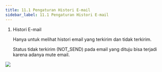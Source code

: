```yaml
---
title: 11.1 Pengaturan Histori E-mail
sidebar_label: 11.1 Pengaturan Histori E-mail
---
```

1. H﻿istori E-mail

   H﻿anya untuk melihat histori email yang terkirim dan tidak terkirim.

   S﻿tatus tidak terkirim (NOT_SEND) pada email yang dituju bisa terjadi karena adanya mute email.

![](/img/11.1-histori-e-mail.png)